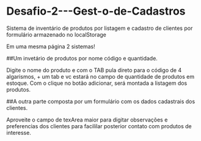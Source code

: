 # Desafio-2---Gest-o-de-Cadastros
Sistema de inventário de produtos por listagem e cadastro de clientes por formulário armazenado no localStorage

Em uma mesma página 2 sistemas!

##Um invetário de produtos por nome código e quantidade.

Digite o nome do produto e com o TAB pula direto para o código de 4 algarismos, + um tab e vc estará no campo de quantidade de produtos em estoque.
Com o clique no botão adicionar, será montada a listagem dos produtos.

##A outra parte composta por um formulário com os dados cadastrais dos clientes.

Aproveite o campo de texArea maior para digitar observações e preferencias dos clientes para facililar posterior contato com produtos de interesse.
